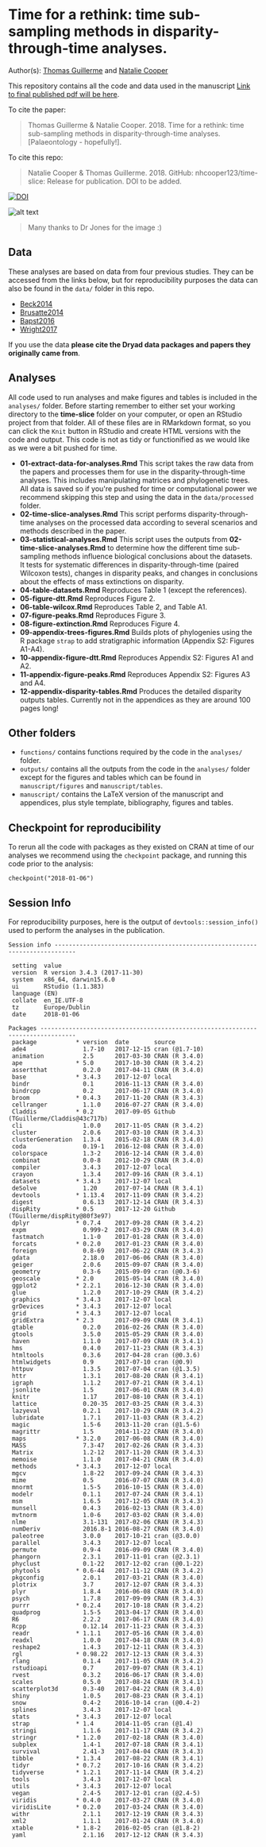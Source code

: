 # Time for a rethink: time sub-sampling methods in disparity-through-time analyses.
Author(s): [Thomas Guillerme](https://github/TGuillerme) and [Natalie Cooper](mailto:natalie.cooper.@nhm.ac.uk)  

This repository contains all the code and data used in the manuscript [Link to final published pdf will be here]().

To cite the paper: 
> Thomas Guillerme \& Natalie Cooper. 2018. Time for a rethink: time sub-sampling
methods in disparity-through-time analyses. [Palaeontology - hopefully!].

To cite this repo: 
> Natalie Cooper \& Thomas Guillerme. 2018. GitHub: nhcooper123/time-slice: Release for publication. DOI to be added.

[![DOI](https://zenodo.org/badge/98415211.svg)]()

![alt text](https://github.com/nhcooper123/time-slice/raw/master/stratigraphiccake.png)

> Many thanks to Dr Jones for the image :)


## Data
These analyses are based on data from four previous studies. 
They can be accessed from the links below, but for reproducibility purposes the data can also be found in the `data/` folder in this repo.

* [Beck2014](http://rspb.royalsocietypublishing.org/content/281/1793/20141278)
* [Brusatte2014](http://datadryad.org/resource/doi:10.5061/dryad.84t75) 
* [Bapst2016](http://datadryad.org/resource/doi:10.5061/dryad.n2g80) 
* [Wright2017](http://datadryad.org/resource/doi:10.5061/dryad.6hb7j) 

If you use the data **please cite the Dryad data packages and papers they originally came from**.

## Analyses
All code used to run analyses and make figures and tables is included in the `analyses/` folder. Before starting remember to either set your working directory to the **time-slice** folder on your computer, or open an RStudio project from that folder. 
All of these files are in RMarkdown format, so you can click the `Knit` button in RStudio and create HTML versions with the code and output.
This code is not as tidy or functionified as we would like as we were a bit pushed for time.

* **01-extract-data-for-analyses.Rmd** This script takes the raw data from the papers and processes them for use in the disparity-through-time analyses. This includes manipulating matrices and phylogenetic trees. All data is saved so if you're pushed for time or computational power we recommend skipping this step and using the data in the `data/processed` folder.
* **02-time-slice-analyses.Rmd** This script performs disparity-through-time analyses on the processed data according to several scenarios and methods described in the paper.
* **03-statistical-analyses.Rmd** This script uses the outputs from **02-time-slice-analyses.Rmd** to determine how the different time sub-sampling methods influence biological conclusions about the datasets. It tests for systematic differences in disparity-through-time (paired Wilcoxon tests), changes in disparity peaks, and changes in conclusions about the effects of mass extinctions on disparity.
* **04-table-datasets.Rmd** Reproduces Table 1 (except the references).
* **05-figure-dtt.Rmd** Reproduces Figure 2.
* **06-table-wilcox.Rmd** Reproduces Table 2, and Table A1. 
* **07-figure-peaks.Rmd** Reproduces Figure 3.
* **08-figure-extinction.Rmd** Reproduces Figure 4.
* **09-appendix-trees-figures.Rmd** Builds plots of phylogenies using the R package `strap` to add stratigraphic information (Appendix S2: Figures A1-A4).
* **10-appendix-figure-dtt.Rmd** Reproduces Appendix S2: Figures A1 and A2.
* **11-appendix-figure-peaks.Rmd** Reproduces Appendix S2: Figures A3 and A4.
* **12-appendix-disparity-tables.Rmd** Produces the detailed disparity outputs tables. Currently not in the appendices as they are around 100 pages long!

## Other folders
* `functions/` contains functions required by the code in the `analyses/` folder.
* `outputs/` contains all the outputs from the code in the `analyses/` folder except for the figures and tables which can be found in `manuscript/figures` and `manuscript/tables`.
* `manuscript/` contains the LaTeX version of the manuscript and appendices, plus style template, bibliography, figures and tables.

## Checkpoint for reproducibility
To rerun all the code with packages as they existed on CRAN at time of our analyses we recommend using the `checkpoint` package, and running this code prior to the analysis:

```{r}
checkpoint("2018-01-06")
```

## Session Info
For reproducibility purposes, here is the output of `devtools::session_info()` used to perform the analyses in the publication.

	Session info ----------------------------------------------------------------------------

	 setting  value                       
	 version  R version 3.4.3 (2017-11-30)
	 system   x86_64, darwin15.6.0        
	 ui       RStudio (1.1.383)           
	 language (EN)                        
	 collate  en_IE.UTF-8                 
	 tz       Europe/Dublin               
	 date     2018-01-06                  

	Packages --------------------------------------------------------------------------------
	 package           * version  date       source                              
	 ade4                1.7-10   2017-12-15 cran (@1.7-10)                      
	 animation           2.5      2017-03-30 CRAN (R 3.4.0)                      
	 ape               * 5.0      2017-10-30 CRAN (R 3.4.2)                      
	 assertthat          0.2.0    2017-04-11 CRAN (R 3.4.0)                      
	 base              * 3.4.3    2017-12-07 local                               
	 bindr               0.1      2016-11-13 CRAN (R 3.4.0)                      
	 bindrcpp            0.2      2017-06-17 CRAN (R 3.4.0)                      
	 broom             * 0.4.3    2017-11-20 CRAN (R 3.4.3)                      
	 cellranger          1.1.0    2016-07-27 CRAN (R 3.4.0)                      
	 Claddis           * 0.2      2017-09-05 Github (TGuillerme/Claddis@43c717b) 
	 cli                 1.0.0    2017-11-05 CRAN (R 3.4.2)                      
	 cluster             2.0.6    2017-03-10 CRAN (R 3.4.3)                      
	 clusterGeneration   1.3.4    2015-02-18 CRAN (R 3.4.0)                      
	 coda                0.19-1   2016-12-08 CRAN (R 3.4.0)                      
	 colorspace          1.3-2    2016-12-14 CRAN (R 3.4.0)                      
	 combinat            0.0-8    2012-10-29 CRAN (R 3.4.0)                      
	 compiler            3.4.3    2017-12-07 local                               
	 crayon              1.3.4    2017-09-16 CRAN (R 3.4.1)                      
	 datasets          * 3.4.3    2017-12-07 local                               
	 deSolve             1.20     2017-07-14 CRAN (R 3.4.1)                      
	 devtools          * 1.13.4   2017-11-09 CRAN (R 3.4.2)                      
	 digest              0.6.13   2017-12-14 CRAN (R 3.4.3)                      
	 dispRity          * 0.5      2017-12-20 Github (TGuillerme/dispRity@80f3e97)
	 dplyr             * 0.7.4    2017-09-28 CRAN (R 3.4.2)                      
	 expm                0.999-2  2017-03-29 CRAN (R 3.4.0)                      
	 fastmatch           1.1-0    2017-01-28 CRAN (R 3.4.0)                      
	 forcats           * 0.2.0    2017-01-23 CRAN (R 3.4.0)                      
	 foreign             0.8-69   2017-06-22 CRAN (R 3.4.3)                      
	 gdata               2.18.0   2017-06-06 CRAN (R 3.4.0)                      
	 geiger              2.0.6    2015-09-07 CRAN (R 3.4.0)                      
	 geometry            0.3-6    2015-09-09 cran (@0.3-6)                       
	 geoscale          * 2.0      2015-05-14 CRAN (R 3.4.0)                      
	 ggplot2           * 2.2.1    2016-12-30 CRAN (R 3.4.0)                      
	 glue                1.2.0    2017-10-29 CRAN (R 3.4.2)                      
	 graphics          * 3.4.3    2017-12-07 local                               
	 grDevices         * 3.4.3    2017-12-07 local                               
	 grid              * 3.4.3    2017-12-07 local                               
	 gridExtra         * 2.3      2017-09-09 CRAN (R 3.4.1)                      
	 gtable              0.2.0    2016-02-26 CRAN (R 3.4.0)                      
	 gtools              3.5.0    2015-05-29 CRAN (R 3.4.0)                      
	 haven               1.1.0    2017-07-09 CRAN (R 3.4.1)                      
	 hms                 0.4.0    2017-11-23 CRAN (R 3.4.3)                      
	 htmltools           0.3.6    2017-04-28 cran (@0.3.6)                       
	 htmlwidgets         0.9      2017-07-10 cran (@0.9)                         
	 httpuv              1.3.5    2017-07-04 cran (@1.3.5)                       
	 httr                1.3.1    2017-08-20 CRAN (R 3.4.1)                      
	 igraph              1.1.2    2017-07-21 CRAN (R 3.4.1)                      
	 jsonlite            1.5      2017-06-01 CRAN (R 3.4.0)                      
	 knitr               1.17     2017-08-10 CRAN (R 3.4.1)                      
	 lattice             0.20-35  2017-03-25 CRAN (R 3.4.3)                      
	 lazyeval            0.2.1    2017-10-29 CRAN (R 3.4.2)                      
	 lubridate           1.7.1    2017-11-03 CRAN (R 3.4.2)                      
	 magic               1.5-6    2013-11-20 cran (@1.5-6)                       
	 magrittr            1.5      2014-11-22 CRAN (R 3.4.0)                      
	 maps              * 3.2.0    2017-06-08 CRAN (R 3.4.0)                      
	 MASS                7.3-47   2017-02-26 CRAN (R 3.4.3)                      
	 Matrix              1.2-12   2017-11-20 CRAN (R 3.4.3)                      
	 memoise             1.1.0    2017-04-21 CRAN (R 3.4.0)                      
	 methods           * 3.4.3    2017-12-07 local                               
	 mgcv                1.8-22   2017-09-24 CRAN (R 3.4.3)                      
	 mime                0.5      2016-07-07 CRAN (R 3.4.0)                      
	 mnormt              1.5-5    2016-10-15 CRAN (R 3.4.0)                      
	 modelr              0.1.1    2017-07-24 CRAN (R 3.4.1)                      
	 msm                 1.6.5    2017-12-05 CRAN (R 3.4.3)                      
	 munsell             0.4.3    2016-02-13 CRAN (R 3.4.0)                      
	 mvtnorm             1.0-6    2017-03-02 CRAN (R 3.4.0)                      
	 nlme                3.1-131  2017-02-06 CRAN (R 3.4.3)                      
	 numDeriv            2016.8-1 2016-08-27 CRAN (R 3.4.0)                      
	 paleotree           3.0.0    2017-10-21 cran (@3.0.0)                       
	 parallel            3.4.3    2017-12-07 local                               
	 permute             0.9-4    2016-09-09 CRAN (R 3.4.0)                      
	 phangorn            2.3.1    2017-11-01 cran (@2.3.1)                       
	 phyclust            0.1-22   2017-12-02 cran (@0.1-22)                      
	 phytools          * 0.6-44   2017-11-12 CRAN (R 3.4.2)                      
	 pkgconfig           2.0.1    2017-03-21 CRAN (R 3.4.0)                      
	 plotrix             3.7      2017-12-07 CRAN (R 3.4.3)                      
	 plyr                1.8.4    2016-06-08 CRAN (R 3.4.0)                      
	 psych               1.7.8    2017-09-09 CRAN (R 3.4.3)                      
	 purrr             * 0.2.4    2017-10-18 CRAN (R 3.4.2)                      
	 quadprog            1.5-5    2013-04-17 CRAN (R 3.4.0)                      
	 R6                  2.2.2    2017-06-17 CRAN (R 3.4.0)                      
	 Rcpp                0.12.14  2017-11-23 CRAN (R 3.4.3)                      
	 readr             * 1.1.1    2017-05-16 CRAN (R 3.4.0)                      
	 readxl              1.0.0    2017-04-18 CRAN (R 3.4.0)                      
	 reshape2            1.4.3    2017-12-11 CRAN (R 3.4.3)                      
	 rgl               * 0.98.22  2017-12-13 CRAN (R 3.4.3)                      
	 rlang               0.1.4    2017-11-05 CRAN (R 3.4.2)                      
	 rstudioapi          0.7      2017-09-07 CRAN (R 3.4.1)                      
	 rvest               0.3.2    2016-06-17 CRAN (R 3.4.0)                      
	 scales              0.5.0    2017-08-24 CRAN (R 3.4.1)                      
	 scatterplot3d       0.3-40   2017-04-22 CRAN (R 3.4.0)                      
	 shiny               1.0.5    2017-08-23 CRAN (R 3.4.1)                      
	 snow                0.4-2    2016-10-14 cran (@0.4-2)                       
	 splines             3.4.3    2017-12-07 local                               
	 stats             * 3.4.3    2017-12-07 local                               
	 strap             * 1.4      2014-11-05 cran (@1.4)                         
	 stringi             1.1.6    2017-11-17 CRAN (R 3.4.2)                      
	 stringr           * 1.2.0    2017-02-18 CRAN (R 3.4.0)                      
	 subplex             1.4-1    2017-07-18 CRAN (R 3.4.1)                      
	 survival            2.41-3   2017-04-04 CRAN (R 3.4.3)                      
	 tibble            * 1.3.4    2017-08-22 CRAN (R 3.4.1)                      
	 tidyr             * 0.7.2    2017-10-16 CRAN (R 3.4.2)                      
	 tidyverse         * 1.2.1    2017-11-14 CRAN (R 3.4.2)                      
	 tools               3.4.3    2017-12-07 local                               
	 utils             * 3.4.3    2017-12-07 local                               
	 vegan               2.4-5    2017-12-01 cran (@2.4-5) 
	 viridis           * 0.4.0    2017-03-27 CRAN (R 3.4.0)                      
     viridisLite       * 0.2.0    2017-03-24 CRAN (R 3.4.0)                       
	 withr               2.1.1    2017-12-19 CRAN (R 3.4.3)                      
	 xml2                1.1.1    2017-01-24 CRAN (R 3.4.0)                      
	 xtable            * 1.8-2    2016-02-05 cran (@1.8-2)                       
	 yaml                2.1.16   2017-12-12 CRAN (R 3.4.3) 